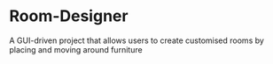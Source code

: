 # Room-Designer
A GUI-driven project that allows users to create customised rooms by placing and moving around furniture
